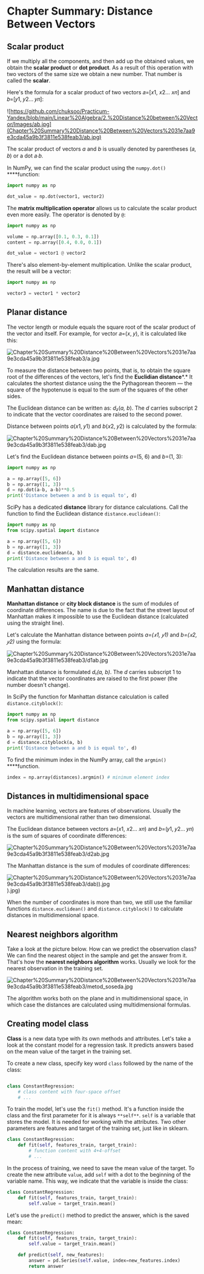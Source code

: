 # Chapter Summary: Distance Between Vectors

## Scalar product

If we multiply all the components, and then add up the obtained values, we obtain the **scalar product** or **dot product**. As a result of this operation with two vectors of the same size we obtain a new number. That number is called the **scalar**.

Here's the formula for a scalar product of two vectors 𝑎=[𝑥1, 𝑥2… 𝑥𝑛] and 𝑏=[𝑦1, 𝑦2… 𝑦𝑛]:

![https://github.com/chuksoo/Practicum-Yandex/blob/main/Linear%20Algebra/2.%20Distance%20between%20Vector/Images/ab.jpg](Chapter%20Summary%20Distance%20Between%20Vectors%2031e7aa9e3cda45a9b3f3811e538feab3/ab.jpg)

The scalar product of vectors *a* and *b* is usually denoted by parentheses (𝑎, 𝑏) or a dot 𝑎⋅𝑏.

In NumPy, we can find the scalar product using the `numpy.dot()` ****function:

```python
import numpy as np

dot_value = np.dot(vector1, vector2)
```

The **matrix multiplication operator** allows us to calculate the scalar product even more easily. The operator is denoted by `@`:

```python
import numpy as np

volume = np.array([0.1, 0.3, 0.1])
content = np.array([0.4, 0.0, 0.1])

dot_value = vector1 @ vector2
```

There's also element-by-element multiplication. Unlike the scalar product, the result will be a vector:

```python
import numpy as np

vector3 = vector1 * vector2
```

## Planar distance

The vector length or module equals the square root of the scalar product of the vector and itself. For example, for vector 𝑎=(𝑥, 𝑦), it is calculated like this:

![Chapter%20Summary%20Distance%20Between%20Vectors%2031e7aa9e3cda45a9b3f3811e538feab3/a.jpg](Chapter%20Summary%20Distance%20Between%20Vectors%2031e7aa9e3cda45a9b3f3811e538feab3/a.jpg)

To measure the distance between two points, that is, to obtain the square root of the differences of the vectors, let's find the **Euclidian distance***.* It calculates the shortest distance using the the Pythagorean theorem — the square of the hypotenuse is equal to the sum of the squares of the other sides.

The Euclidean distance can be written as: *d₂*(*a, b*). The *d* carries subscript 2 to indicate that the vector coordinates are raised to the second power.

Distance between points *a*(𝑥1, 𝑦1) and *b*(𝑥2, 𝑦2) is calculated by the formula:

![Chapter%20Summary%20Distance%20Between%20Vectors%2031e7aa9e3cda45a9b3f3811e538feab3/dab.jpg](Chapter%20Summary%20Distance%20Between%20Vectors%2031e7aa9e3cda45a9b3f3811e538feab3/dab.jpg)

Let's find the Euclidean distance between points *a*=(5, 6) and *b*=(1, 3):

```python
import numpy as np

a = np.array([5, 6])
b = np.array([1, 3])
d = np.dot(a-b, a-b)**0.5
print('Distance between a and b is equal to', d)
```

SciPy has a dedicated **distance** library for distance calculations. Call the function to find the Euclidean distance `distance.euclidean()`:

```python
import numpy as np
from scipy.spatial import distance

a = np.array([5, 6])
b = np.array([1, 3])
d = distance.euclidean(a, b)
print('Distance between a and b is equal to', d)
```

The calculation results are the same.

## Manhattan distance

**Manhattan distance** or **city block distance** is the sum of modules of coordinate differences. The name is due to the fact that the street layout of Manhattan makes it impossible to use the Euclidean distance (calculated using the straight line).

Let's calculate the Manhattan distance between points *a=(𝑥1, 𝑦1)* and *b=(𝑥2, 𝑦2)* using the formula:

![Chapter%20Summary%20Distance%20Between%20Vectors%2031e7aa9e3cda45a9b3f3811e538feab3/d1ab.jpg](Chapter%20Summary%20Distance%20Between%20Vectors%2031e7aa9e3cda45a9b3f3811e538feab3/d1ab.jpg)

Manhattan distance is formulated *d₁(a, b)*. The *d* carries subscript 1 to indicate that the vector coordinates are raised to the first power (the number doesn't change).

In SciPy the function for Manhattan distance calculation is called `distance.cityblock()`:

```python
import numpy as np
from scipy.spatial import distance

a = np.array([5, 6])
b = np.array([1, 3])
d = distance.cityblock(a, b)
print('Distance between a and b is equal to', d)
```

To find the minimum index in the NumPy array, call the `argmin()` ****function.

```python
index = np.array(distances).argmin() # minimum element index
```

## Distances in multidimensional space

In machine learning, vectors are features of observations. Usually the vectors are multidimensional rather than two dimensional.

The Euclidean distance between vectors 𝑎=(𝑥1, 𝑥2… 𝑥𝑛) and 𝑏=(𝑦1, 𝑦2… 𝑦𝑛) is the sum of squares of coordinate differences:

![Chapter%20Summary%20Distance%20Between%20Vectors%2031e7aa9e3cda45a9b3f3811e538feab3/d2ab.jpg](Chapter%20Summary%20Distance%20Between%20Vectors%2031e7aa9e3cda45a9b3f3811e538feab3/d2ab.jpg)

The Manhattan distance is the sum of modules of coordinate differences:

![Chapter%20Summary%20Distance%20Between%20Vectors%2031e7aa9e3cda45a9b3f3811e538feab3/dab)).jpg](Chapter%20Summary%20Distance%20Between%20Vectors%2031e7aa9e3cda45a9b3f3811e538feab3/dab)).jpg)

When the number of coordinates is more than two, we still use the familiar functions `distance.euclidean()` and `distance.cityblock()` to calculate distances in multidimensional space.

## Nearest neighbors algorithm

Take a look at the picture below. How can we predict the observation class? We can find the nearest object in the sample and get the answer from it. That's how the **nearest neighbors algorithm** works. Usually we look for the nearest observation in the training set.

![Chapter%20Summary%20Distance%20Between%20Vectors%2031e7aa9e3cda45a9b3f3811e538feab3/metod_soseda.jpg](Chapter%20Summary%20Distance%20Between%20Vectors%2031e7aa9e3cda45a9b3f3811e538feab3/metod_soseda.jpg)

The algorithm works both on the plane and in multidimensional space, in which case the distances are calculated using multidimensional formulas.

## Creating model class

**Class** is a new data type with its own methods and attributes. Let's take a look at the constant model for a regression task. It predicts answers based on the mean value of the target in the training set.

To create a new class, specify key word `class` followed by the name of the class:

```python

class ConstantRegression:
    # class content with four-space offset
    # ...
```

To train the model, let's use the `fit()` method. It's a function inside the class and the first parameter for it is always `**self**`. `self` is a variable that stores the model. It is needed for working with the attributes. Two other parameters are features and target of the training set, just like in sklearn.

```python
class ConstantRegression:
    def fit(self, features_train, target_train):
        # function content with 4+4-offset
        # ...
```

In the process of training, we need to save the mean value of the target. To create the new attribute `value`, add `self` with a dot to the beginning of the variable name. This way, we indicate that the variable is inside the class:

```python
class ConstantRegression:
    def fit(self, features_train, target_train):
        self.value = target_train.mean()
```

Let's use the `predict()` method to predict the answer, which is the saved mean:

```python
class ConstantRegression:
    def fit(self, features_train, target_train):
        self.value = target_train.mean()

    def predict(self, new_features):
        answer = pd.Series(self.value, index=new_features.index)
        return answer
```
